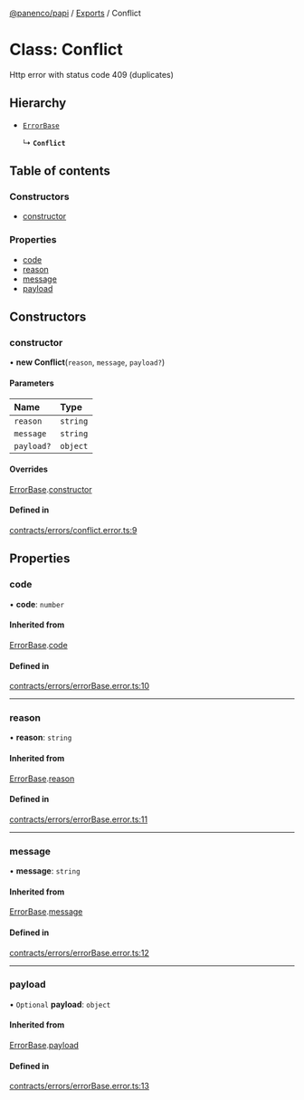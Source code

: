 [@panenco/papi](../README.md) / [Exports](../modules.md) / Conflict

# Class: Conflict

Http error with status code 409 (duplicates)

## Hierarchy

- [`ErrorBase`](ErrorBase.md)

  ↳ **`Conflict`**

## Table of contents

### Constructors

- [constructor](Conflict.md#constructor)

### Properties

- [code](Conflict.md#code)
- [reason](Conflict.md#reason)
- [message](Conflict.md#message)
- [payload](Conflict.md#payload)

## Constructors

### constructor

• **new Conflict**(`reason`, `message`, `payload?`)

#### Parameters

| Name | Type |
| :------ | :------ |
| `reason` | `string` |
| `message` | `string` |
| `payload?` | `object` |

#### Overrides

[ErrorBase](ErrorBase.md).[constructor](ErrorBase.md#constructor)

#### Defined in

[contracts/errors/conflict.error.ts:9](https://github.com/Panenco/papi/blob/89bd2da/src/contracts/errors/conflict.error.ts#L9)

## Properties

### code

• **code**: `number`

#### Inherited from

[ErrorBase](ErrorBase.md).[code](ErrorBase.md#code)

#### Defined in

[contracts/errors/errorBase.error.ts:10](https://github.com/Panenco/papi/blob/89bd2da/src/contracts/errors/errorBase.error.ts#L10)

___

### reason

• **reason**: `string`

#### Inherited from

[ErrorBase](ErrorBase.md).[reason](ErrorBase.md#reason)

#### Defined in

[contracts/errors/errorBase.error.ts:11](https://github.com/Panenco/papi/blob/89bd2da/src/contracts/errors/errorBase.error.ts#L11)

___

### message

• **message**: `string`

#### Inherited from

[ErrorBase](ErrorBase.md).[message](ErrorBase.md#message)

#### Defined in

[contracts/errors/errorBase.error.ts:12](https://github.com/Panenco/papi/blob/89bd2da/src/contracts/errors/errorBase.error.ts#L12)

___

### payload

• `Optional` **payload**: `object`

#### Inherited from

[ErrorBase](ErrorBase.md).[payload](ErrorBase.md#payload)

#### Defined in

[contracts/errors/errorBase.error.ts:13](https://github.com/Panenco/papi/blob/89bd2da/src/contracts/errors/errorBase.error.ts#L13)
